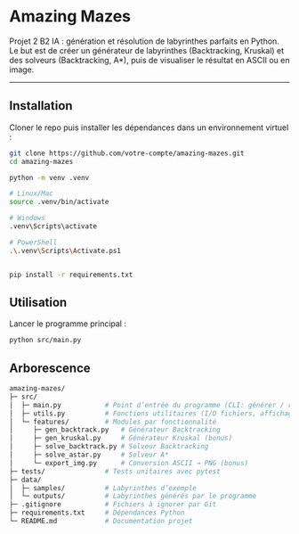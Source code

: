 #  Amazing Mazes

Projet 2 B2 IA  : génération et résolution de labyrinthes parfaits en Python.  
Le but est de créer un générateur de labyrinthes (Backtracking, Kruskal) et des solveurs (Backtracking, A*), puis de visualiser le résultat en ASCII ou en image.

---

##  Installation

Cloner le repo puis installer les dépendances dans un environnement virtuel :

```bash
git clone https://github.com/votre-compte/amazing-mazes.git
cd amazing-mazes

python -m venv .venv

# Linux/Mac
source .venv/bin/activate

# Windows
.venv\Scripts\activate

# PowerShell
.\.venv\Scripts\Activate.ps1


pip install -r requirements.txt 
```

## Utilisation

Lancer le programme principal :

```bash
python src/main.py
```

## Arborescence

```bash
amazing-mazes/
├─ src/
│  ├─ main.py           # Point d’entrée du programme (CLI: générer / résoudre)
│  ├─ utils.py          # Fonctions utilitaires (I/O fichiers, affichage ASCII)
│  └─ features/         # Modules par fonctionnalité
│     ├─ gen_backtrack.py   # Générateur Backtracking
│     ├─ gen_kruskal.py     # Générateur Kruskal (bonus)
│     ├─ solve_backtrack.py # Solveur Backtracking
│     ├─ solve_astar.py     # Solveur A*
│     └─ export_img.py      # Conversion ASCII → PNG (bonus)
├─ tests/               # Tests unitaires avec pytest
├─ data/
│  ├─ samples/          # Labyrinthes d’exemple
│  └─ outputs/          # Labyrinthes générés par le programme
├─ .gitignore           # Fichiers à ignorer par Git
├─ requirements.txt     # Dépendances Python
└─ README.md            # Documentation projet
```

